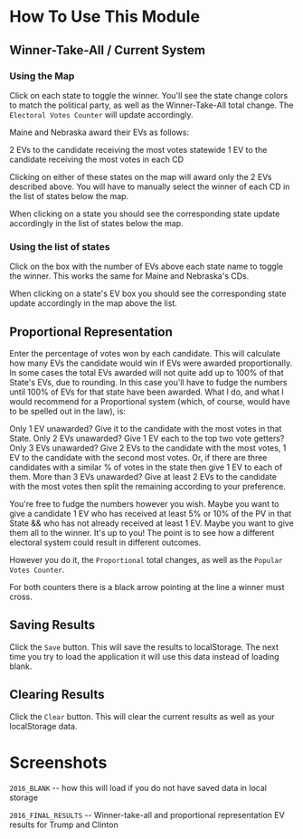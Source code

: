 How To Use This Module
======================

## Winner-Take-All / Current System

### Using the Map

Click on each state to toggle the winner.  You'll see the state change colors to match the political party, as well as the Winner-Take-All total change.  The `Electoral Votes Counter` will update accordingly.

Maine and Nebraska award their EVs as follows:

2 EVs to the candidate receiving the most votes statewide
1 EV to the candidate receiving the most votes in each CD

Clicking on either of these states on the map will award only the 2 EVs described above.  You will have to manually select the winner of each CD in the list of states below the map.

When clicking on a state you should see the corresponding state update accordingly in the list of states below the map.

### Using the list of states

Click on the box with the number of EVs above each state name to toggle the winner.  This works the same for Maine and Nebraska's CDs.

When clicking on a state's EV box you should see the corresponding state update accordingly in the map above the list.

## Proportional Representation

Enter the percentage of votes won by each candidate.  This will calculate how many EVs the candidate would win if EVs were awarded proportionally.  In some cases the total EVs awarded will not quite add up to 100% of that State's EVs, due to rounding.  In this case you'll have to fudge the numbers until 100% of EVs for that state have been awarded.  What I do, and what I would recommend for a Proportional system (which, of course, would have to be spelled out in the law), is:

Only 1 EV unawarded?  Give it to the candidate with the most votes in that State.
Only 2 EVs unawarded?  Give 1 EV each to the top two vote getters?
Only 3 EVs unawarded?  Give 2 EVs to the candidate with the most votes, 1 EV to the candidate with the second most votes.  Or, if there are three candidates with a similar % of votes in the state then give 1 EV to each of them.
More than 3 EVs unawarded?  Give at least 2 EVs to the candidate with the most votes then split the remaining according to your preference.

You're free to fudge the numbers however you wish.  Maybe you want to give a candidate 1 EV who has received at least 5% or 10% of the PV in that State && who has not already received at least 1 EV.  Maybe you want to give them all to the winner.  It's up to you!  The point is to see how a different electoral system could result in different outcomes.

However you do it, the `Proportional` total changes, as well as the `Popular Votes Counter`.

For both counters there is a black arrow pointing at the line a winner must cross.

## Saving Results

Click the `Save` button.  This will save the results to localStorage.  The next time you try to load the application it will use this data instead of loading blank.

## Clearing Results

Click the `Clear` button.  This will clear the current results as well as your localStorage data.

Screenshots
===========

`2016_BLANK` -- how this will load if you do not have saved data in local storage

`2016_FINAL_RESULTS` -- Winner-take-all and proportional representation EV results for Trump and Clinton
